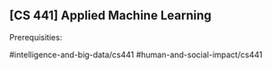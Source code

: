 ## [CS 441] Applied Machine Learning

Prerequisities:


#intelligence-and-big-data/cs441
#human-and-social-impact/cs441